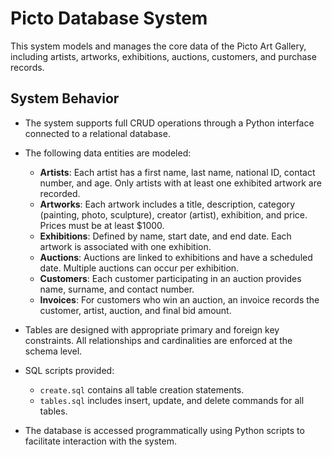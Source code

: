 # Picto Database System

This system models and manages the core data of the Picto Art Gallery, including artists, artworks, exhibitions, auctions, customers, and purchase records.

## System Behavior

- The system supports full CRUD operations through a Python interface connected to a relational database.

- The following data entities are modeled:
  - **Artists**: Each artist has a first name, last name, national ID, contact number, and age. Only artists with at least one exhibited artwork are recorded.
  - **Artworks**: Each artwork includes a title, description, category (painting, photo, sculpture), creator (artist), exhibition, and price. Prices must be at least $1000.
  - **Exhibitions**: Defined by name, start date, and end date. Each artwork is associated with one exhibition.
  - **Auctions**: Auctions are linked to exhibitions and have a scheduled date. Multiple auctions can occur per exhibition.
  - **Customers**: Each customer participating in an auction provides name, surname, and contact number.
  - **Invoices**: For customers who win an auction, an invoice records the customer, artist, auction, and final bid amount.

- Tables are designed with appropriate primary and foreign key constraints. All relationships and cardinalities are enforced at the schema level.

- SQL scripts provided:
  - `create.sql` contains all table creation statements.
  - `tables.sql` includes insert, update, and delete commands for all tables.

- The database is accessed programmatically using Python scripts to facilitate interaction with the system.


